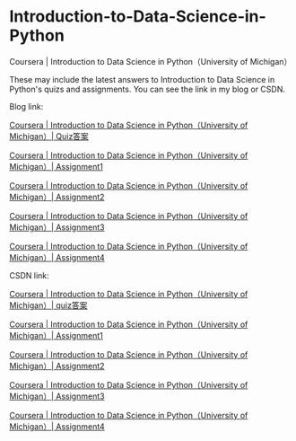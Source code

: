 # Introduction-to-Data-Science-in-Python
Coursera | Introduction to Data Science in Python（University of Michigan）

These may include the latest answers to Introduction to Data Science in Python's quizs and assignments.
You can see the link in my blog or CSDN.

Blog link:

[Coursera | Introduction to Data Science in Python（University of Michigan）| Quiz答案](https://ycchen00.github.io/2020/11/09/Intro2DS/Quiz/)

[Coursera | Introduction to Data Science in Python（University of Michigan）| Assignment1](https://ycchen00.github.io/2020/11/09/Intro2DS/Assignment1/)

[Coursera | Introduction to Data Science in Python（University of Michigan）| Assignment2](https://ycchen00.github.io/2020/11/09/Intro2DS/Assignment2/)

[Coursera | Introduction to Data Science in Python（University of Michigan）| Assignment3](https://ycchen00.github.io/2020/11/09/Intro2DS/Assignment3/)

[Coursera | Introduction to Data Science in Python（University of Michigan）| Assignment4](
https://ycchen00.github.io/2020/11/09/Intro2DS/Assignment4/)


CSDN link:

[Coursera | Introduction to Data Science in Python（University of Michigan）| quiz答案](https://blog.csdn.net/weixin_43360896/article/details/109544058)

[Coursera | Introduction to Data Science in Python（University of Michigan）| Assignment1](https://blog.csdn.net/weixin_43360896/article/details/109583609)

[Coursera | Introduction to Data Science in Python（University of Michigan）| Assignment2](https://blog.csdn.net/weixin_43360896/article/details/109577773)

[Coursera | Introduction to Data Science in Python（University of Michigan）| Assignment3](https://blog.csdn.net/weixin_43360896/article/details/109583813)

[Coursera | Introduction to Data Science in Python（University of Michigan）| Assignment4](https://blog.csdn.net/weixin_43360896/article/details/109584609)
